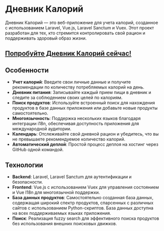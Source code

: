 # Дневник Калорий

Дневник Калорий — это веб-приложение для учета калорий, созданное с использованием Laravel, Vue.js, Laravel Sanctum и Vuex. Этот проект разработан для тех, кто стремится контролировать свой рацион и поддерживать здоровый образ жизни.

## [Попробуйте Дневник Калорий сейчас!](https://calculator.calories365.space/calculation)

## Особенности

- **Учет калорий**: Введите свои личные данные и получите рекомендации по количеству потребляемых калорий на день.
- **Дневник питания**: Записывайте каждый прием пищи в дневник и следите за соблюдением своих целей по калориям.
- **Поиск продуктов**: Используйте встроенный поиск для нахождения продуктов в базе данных приложения или добавьте новые продукты самостоятельно.
- **Многоязычность**: Поддержка нескольких языков благодаря интеграции i18n, обеспечивая доступность приложения для международной аудитории.
- **Календарь**: Отслеживайте свой дневной рацион и убедитесь, что вы не превышаете рекомендуемое количество калорий.
- **Автоматический деплой**: Простой процесс деплоя на хостинг через GitHub одной командой.

## Технологии

- **Backend**: Laravel, Laravel Sanctum для аутентификации и безопасности.
- **Frontend**: Vue.js с использованием Vuex для управления состоянием и Vue I18n для многоязычной поддержки.
- **База данных продуктов**: Самостоятельно созданная база данных, содержащая широкий спектр продуктов, спарсенных с различных сайтов с использованием Python-скриптов. База данных доступна на всех поддерживаемых языках приложения.
- **Поиск**: Реализация fuzzy search для эффективного поиска продуктов без использования внешних поисковых движков.
